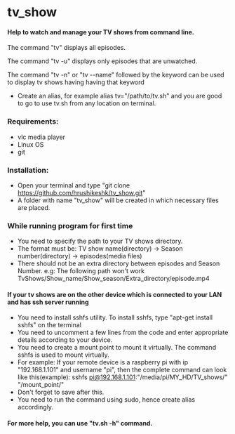 # tv_show
#### Help to watch and manage your TV shows from command line.

The command "tv" displays all episodes.

The command "tv -u" displays only episodes that are unwatched.

The command "tv -n" or "tv --name" followed by the keyword can be used to display tv shows having having that keyword

* Create an alias, for example alias tv="/path/to/tv.sh" and you are good to go to use tv.sh from any location on terminal.

### Requirements:
* vlc media player
* Linux OS
* git

### Installation:
* Open your terminal and type "git clone https://github.com/hrushikeshk/tv_show.git"
* A folder with name "tv_show" will be created in which necessary files are placed.

### While running program for first time
* You need to specify the path to your TV shows directory.
* The format must be: TV show name(directory) -> Season number(directory) -> episodes(media files)
* There should not be an extra directory between episodes and Season Number. e.g: The following path won't work
  TvShows/Show_name/Show_season/Extra_directory/episode.mp4

#### If your tv shows are on the other device which is connected to your LAN and has ssh server running
* You need to install sshfs utility. To install sshfs, type
  "apt-get install sshfs" on the terminal
* You need to uncomment a few lines from the code and enter appropriate details according to your device.
* You need to create a mount point to mount it virtually. The command sshfs is used to mount virtually.
* For example: If your remote device is a raspberry pi with ip "192.168.1.101" and username "pi", then the complete command can look like this(example): sshfs pi@192.168.1.101:"/media/pi/MY_HD/TV_shows/" "/mount_point/"
* Don't forget to save after this.
* You need to run the command using sudo, hence create alias accordingly.

#### For more help, you can use "tv.sh -h" command.

